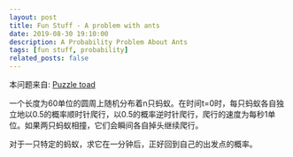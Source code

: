 ```yaml
---
layout: post
title: Fun Stuff - A problem with ants
date: 2019-08-30 19:10:00
description: A Probability Problem About Ants
tags: [fun stuff, probability]
related_posts: false
---
```

本问题来自: [Puzzle toad](http://link.zhihu.com/?target=https%3A//www.cs.cmu.edu/puzzle/puzzle9.html)

一个长度为60单位的圆周上随机分布着n只蚂蚁。在时间t=0时，每只蚂蚁各自独立地以0.5的概率顺时针爬行，以0.5的概率逆时针爬行，爬行的速度为每秒1单位。如果两只蚂蚁相撞，它们会瞬间各自掉头继续爬行。

对于一只特定的蚂蚁，求它在一分钟后，正好回到自己的出发点的概率。
